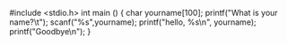 #include <stdio.h>
int main ()
{
   char yourname[100];
   printf("What is your name?\t");
   scanf("%s",yourname);
   printf("hello, %s\n", yourname);
   printf("Goodbye\n");
}
